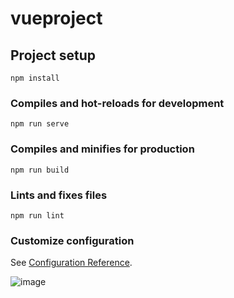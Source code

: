 # vueproject

## Project setup

```
npm install
```

### Compiles and hot-reloads for development

```
npm run serve
```

### Compiles and minifies for production

```
npm run build
```

### Lints and fixes files

```
npm run lint
```

### Customize configuration

See [Configuration Reference](https://cli.vuejs.org/config/).

![image](https://user-images.githubusercontent.com/70850413/142751211-d065751b-b50a-4c0d-b727-f8971d252471.png)

